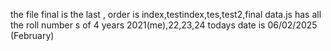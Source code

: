 the file final is the last , order is index,testindex,tes,test2,final
data.js has all the roll number s of 4 years 2021(me),22,23,24 todays date is 06/02/2025 (February)